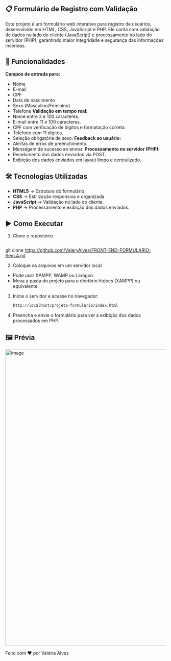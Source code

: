 ## 📋 Formulário de Registro com Validação
Este projeto é um formulário web interativo para registro de usuários, desenvolvido em HTML, CSS, JavaScript e PHP. Ele conta com validação de dados no lado do cliente (JavaScript) e processamento no lado do servidor (PHP), garantindo maior integridade e segurança das informações inseridas.

## 🚀 Funcionalidades
**Campos de entrada para:**
- Nome
- E-mail
- CPF
- Data de nascimento
- Sexo (Masculino/Feminino)
- Telefone
**Validação em tempo real:**
- Nome entre 3 e 100 caracteres.
- E-mail entre 11 e 100 caracteres.
- CPF com verificação de dígitos e formatação correta.
- Telefone com 11 dígitos.
- Seleção obrigatória de sexo.
**Feedback ao usuário:**
- Alertas de erros de preenchimento.
 - Mensagem de sucesso ao enviar.
**Processamento no servidor (PHP):**
- Recebimento dos dados enviados via POST.
- Exibição dos dados enviados em layout limpo e centralizado.

## 🛠 Tecnologias Utilizadas
- **HTML5** → Estrutura do formulário.
- **CSS** → Estilização responsiva e organizada.
- **JavaScript** → Validação no lado do cliente.
- **PHP** → Processamento e exibição dos dados enviados.

## ▶️ Como Executar
1. Clone o repositório
   ```bash
  git clone https://github.com/ValeryAlves/FRONT-END-FORMULARIO-Sem.4.git
  
2. Coloque os arquivos em um servidor local
- Pode usar XAMPP, WAMP ou Laragon.
- Mova a pasta do projeto para o diretório htdocs (XAMPP) ou equivalente.

3. Inicie o servidor e acesse no navegador:
   ```bash
   http://localhost/projeto-formulario/index.html

4. Preencha e envie o formulário para ver a exibição dos dados processados em PHP.

## 🖼️ Prévia
<img width="1680" height="929" alt="image" src="https://github.com/user-attachments/assets/237df4e0-1d43-4cf2-a2a2-667ca070a6ce" />

Feito com ❤️ por Valéria Alves
